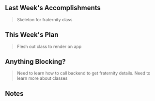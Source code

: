 ## Last Week's Accomplishments

> Skeleton for fraternity class

## This Week's Plan

> Flesh out class to render on app

## Anything Blocking?

> Need to learn how to call backend to get fraternity details. Need to learn more about classes

## Notes

> 
